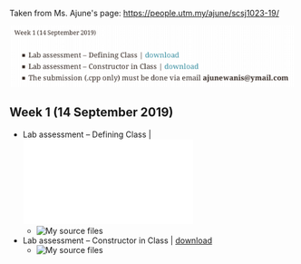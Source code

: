Taken from Ms. Ajune's page: https://people.utm.my/ajune/scsj1023-19/

![week_01.png](week_01.png?raw=true)

## Week 1 (14 September 2019)

* Lab assessment – Defining Class | ![download](Class.pdf)
    * ![My source files](lab_assessment_–_defining_class/)
* Lab assessment – Constructor in Class | [download](The-Class-Constructor.pdf)
    * ![My source files](lab_assessment_–_constructor_in_class/)